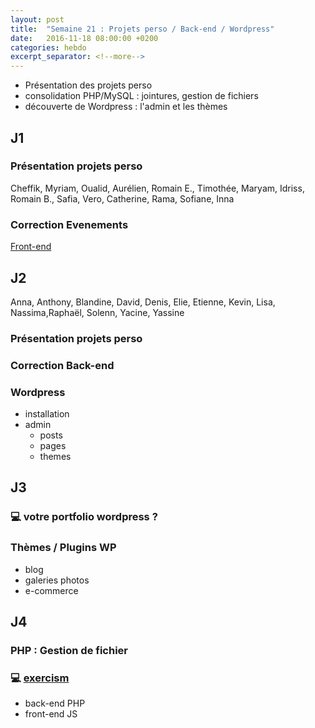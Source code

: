 ```yaml
---
layout: post
title:  "Semaine 21 : Projets perso / Back-end / Wordpress"
date:   2016-11-18 08:00:00 +0200
categories: hebdo 
excerpt_separator: <!--more-->
---
```


- Présentation des projets perso
- consolidation PHP/MySQL : jointures, gestion de fichiers
- découverte de Wordpress : l'admin et les thèmes

<!--more-->

## J1

### Présentation projets perso

Cheffik, Myriam, Oualid, Aurélien, Romain E., Timothée, Maryam, Idriss, Romain B., Safia, Vero, Catherine, Rama, Sofiane, Inna 

### Correction Evenements

[Front-end](https://github.com/simplyon2/exemples-php/tree/master/calendar) 

## J2

Anna, Anthony, Blandine, David, Denis, Elie, Etienne, Kevin, Lisa, Nassima,Raphaël, Solenn, Yacine, Yassine 

### Présentation projets perso

### Correction Back-end
### Wordpress

- installation
- admin
  - posts
  - pages
  - themes

## J3

### :computer: votre portfolio wordpress ?

### Thèmes / Plugins WP

- blog
- galeries photos
- e-commerce

## J4

### PHP : Gestion de fichier

### :computer: [exercism](http://exercism.io)

- back-end PHP
- front-end JS